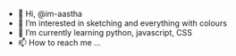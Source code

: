 - 👋 Hi, @im-aastha
- 👀 I’m interested in sketching and everything with colours
- 🌱 I’m currently learning python, javascript, CSS
- 📫 How to reach me ...

<!---
im-aastha/im-aastha is a ✨ special ✨ repository because its `README.md` (this file) appears on your GitHub profile.
You can click the Preview link to take a look at your changes.
--->
